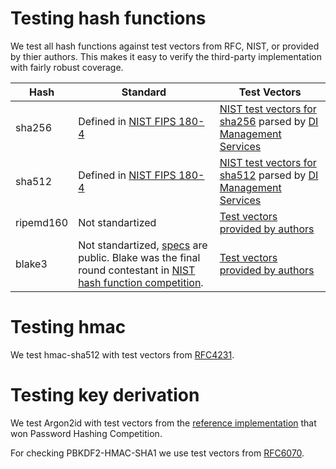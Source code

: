 # Testing hash functions
We test all hash functions against test vectors from RFC, NIST, or provided by thier authors. This makes it easy to verify the third-party implementation with fairly robust coverage.

| Hash | Standard | Test Vectors |
| ------ | ------ |--------------|
| sha256 | Defined in [NIST FIPS 180-4](https://nvlpubs.nist.gov/nistpubs/FIPS/NIST.FIPS.180-4.pdf)| [NIST test vectors for sha256](https://csrc.nist.gov/CSRC/media/Projects/Cryptographic-Standards-and-Guidelines/documents/examples/SHA256.pdf) parsed by [DI Management Services](https://www.di-mgt.com.au/sha_testvectors.html)  |
| sha512 | Defined in [NIST FIPS 180-4](https://nvlpubs.nist.gov/nistpubs/FIPS/NIST.FIPS.180-4.pdf)|[NIST test vectors for sha512](https://csrc.nist.gov/CSRC/media/Projects/Cryptographic-Standards-and-Guidelines/documents/examples/SHA512.pdf) parsed by [DI Management Services](https://www.di-mgt.com.au/sha_testvectors.html)|
| ripemd160 |Not standartized |[Test vectors provided by authors](https://homes.esat.kuleuven.be/~bosselae/ripemd160.html)|
| blake3 | Not standartized, [ specs](https://github.com/BLAKE3-team/BLAKE3-specs/blob/master/blake3.pdf) are public. Blake was the final round contestant in [NIST hash function competition](https://csrc.nist.gov/csrc/media/projects/hash-functions/documents/sha-3_selection_announcement.pdf).  |[Test vectors provided by authors](https://github.com/BLAKE3-team/BLAKE3/blob/master/test_vectors/test_vectors.json)|

# Testing hmac

We test hmac-sha512 with test vectors from [RFC4231](https://datatracker.ietf.org/doc/html/rfc4231).

# Testing key derivation

We test Argon2id with test vectors from the [reference implementation](https://github.com/P-H-C/phc-winner-argon2/blob/master/src/test.c) that won Password Hashing Competition.

For checking PBKDF2-HMAC-SHA1 we use test vectors from [RFC6070](https://www.rfc-editor.org/rfc/rfc6070.html).